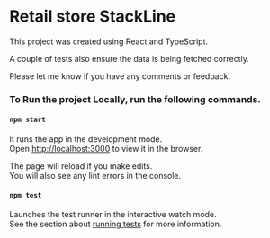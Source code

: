 # Retail store StackLine

This project was created using React and TypeScript. 

A couple of tests also ensure the data is being fetched correctly. 

Please let me know if you have any comments or feedback. 

### To Run the project Locally, run the following commands.

#### `npm start`

It runs the app in the development mode.\
Open [http://localhost:3000](http://localhost:3000) to view it in the browser.

The page will reload if you make edits.\
You will also see any lint errors in the console.

#### `npm test`

Launches the test runner in the interactive watch mode.\
See the section about [running tests](https://facebook.github.io/create-react-app/docs/running-tests) for more information.
